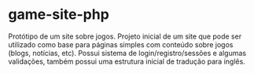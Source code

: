 # game-site-php

Protótipo de um site sobre jogos.
Projeto inicial de um site que pode ser utilizado como base para páginas simples com conteúdo sobre jogos (blogs, notícias, etc).
Possui sistema de login/registro/sessões e algumas validações, também possui uma estrutura inicial de tradução para inglês.
